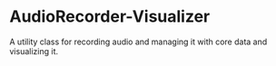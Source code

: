 # AudioRecorder-Visualizer
A utility class for recording audio and managing it with core data and visualizing it. 
